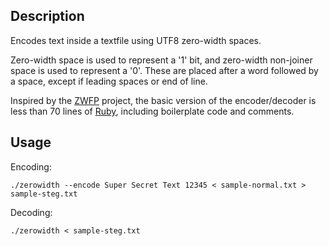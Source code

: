 ## Description

Encodes text inside a textfile using UTF8 zero-width spaces.

Zero-width space is used to represent a '1' bit, and
zero-width non-joiner space is used to represent a '0'.
These are placed after a word followed by a space,
except if leading spaces or end of line.

Inspired by the [ZWFP](https://github.com/vedhavyas/zwfp) project,
the basic version of the encoder/decoder is less than 70 lines of
[Ruby](https://www.ruby-lang.org), including boilerplate code
and comments.

## Usage

Encoding:

    ./zerowidth --encode Super Secret Text 12345 < sample-normal.txt > sample-steg.txt

Decoding:

    ./zerowidth < sample-steg.txt

